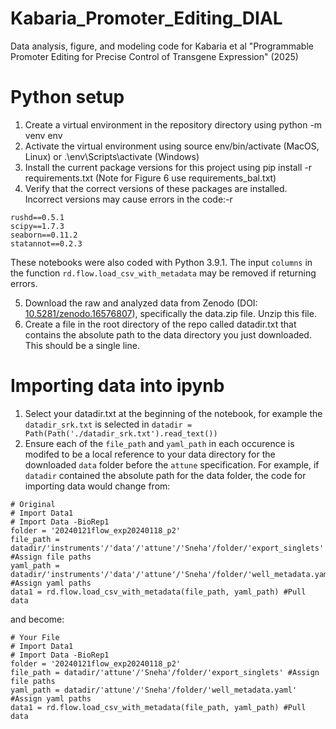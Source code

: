 # Kabaria_Promoter_Editing_DIAL
Data analysis, figure, and modeling code for Kabaria et al "Programmable Promoter Editing for Precise Control of Transgene Expression" (2025)

# Python setup
1. Create a virtual environment in the repository directory using python -m venv env
2. Activate the virtual environment using source env/bin/activate (MacOS, Linux) or .\env\Scripts\activate (Windows)
3. Install the current package versions for this project using pip install -r requirements.txt (Note for Figure 6 use requirements_bal.txt)
4. Verify that the correct versions of these packages are installed. Incorrect versions may cause errors in the code:-r
``` 
rushd==0.5.1
scipy==1.7.3
seaborn==0.11.2
statannot==0.2.3
```
These notebooks were also coded with Python 3.9.1. The input `columns` in the function `rd.flow.load_csv_with_metadata` may be removed if returning errors. 

5. Download the raw and analyzed data from Zenodo (DOI: [10.5281/zenodo.16576807](https://doi.org/10.5281/zenodo.16576807)), specifically the data.zip file. Unzip this file.
6. Create a file in the root directory of the repo called datadir.txt that contains the absolute path to the data directory you just downloaded. This should be a single line.

# Importing data into ipynb 
1. Select your datadir.txt at the beginning of the notebook, for example the `datadir_srk.txt` is selected in  `datadir = Path(Path('./datadir_srk.txt').read_text())`
2. Ensure each of the `file_path` and `yaml_path` in each occurence is modifed to be a local reference to your data directory for the downloaded `data` folder before the `attune` specification. For example, if `datadir` contained the absolute path for the data folder, the code for importing data would change from: 
```
# Original
# Import Data1
# Import Data -BioRep1
folder = '20240121flow_exp20240118_p2'
file_path = datadir/'instruments'/'data'/'attune'/'Sneha'/folder/'export_singlets' #Assign file paths
yaml_path = datadir/'instruments'/'data'/'attune'/'Sneha'/folder/'well_metadata.yaml' #Assign yaml paths 
data1 = rd.flow.load_csv_with_metadata(file_path, yaml_path) #Pull data
```
and become: 
```
# Your File
# Import Data1
# Import Data -BioRep1
folder = '20240121flow_exp20240118_p2'
file_path = datadir/'attune'/'Sneha'/folder/'export_singlets' #Assign file paths
yaml_path = datadir/'attune'/'Sneha'/folder/'well_metadata.yaml' #Assign yaml paths 
data1 = rd.flow.load_csv_with_metadata(file_path, yaml_path) #Pull data
```